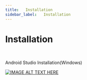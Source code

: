 ```yaml
---
title:   Installation
sidebar_label:   Installation
---
```


# Installation

&nbsp;



Android Studio Installation(Windows)



[![IMAGE ALT TEXT HERE](https://img.youtube.com/vi/0zx_eFyHRU0/0.jpg)](https://www.youtube.com/watch?v=0zx_eFyHRU0)


